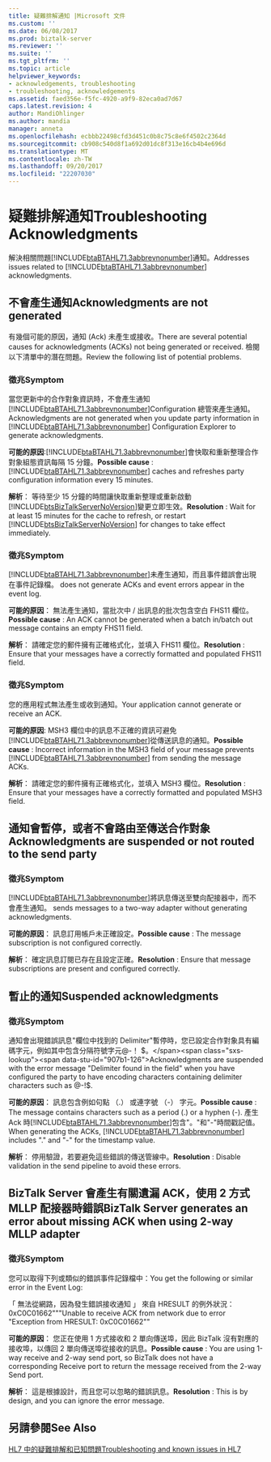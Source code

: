 ```yaml
---
title: 疑難排解通知 |Microsoft 文件
ms.custom: ''
ms.date: 06/08/2017
ms.prod: biztalk-server
ms.reviewer: ''
ms.suite: ''
ms.tgt_pltfrm: ''
ms.topic: article
helpviewer_keywords:
- acknowledgements, troubleshooting
- troubleshooting, acknowledgements
ms.assetid: faed356e-f5fc-4920-a9f9-82eca0ad7d67
caps.latest.revision: 4
author: MandiOhlinger
ms.author: mandia
manager: anneta
ms.openlocfilehash: ecbbb22498cfd3d451c0b8c75c8e6f4502c2364d
ms.sourcegitcommit: cb908c540d8f1a692d01dc8f313e16cb4b4e696d
ms.translationtype: MT
ms.contentlocale: zh-TW
ms.lasthandoff: 09/20/2017
ms.locfileid: "22207030"
---
```

# <a name="troubleshooting-acknowledgments"></a><span data-ttu-id="907b1-102">疑難排解通知</span><span class="sxs-lookup"><span data-stu-id="907b1-102">Troubleshooting Acknowledgments</span></span>
<span data-ttu-id="907b1-103">解決相關問題[!INCLUDE[btaBTAHL71.3abbrevnonumber](../../includes/btabtahl71-3abbrevnonumber-md.md)]通知。</span><span class="sxs-lookup"><span data-stu-id="907b1-103">Addresses issues related to [!INCLUDE[btaBTAHL71.3abbrevnonumber](../../includes/btabtahl71-3abbrevnonumber-md.md)] acknowledgments.</span></span>  
  
## <a name="acknowledgments-are-not-generated"></a><span data-ttu-id="907b1-104">不會產生通知</span><span class="sxs-lookup"><span data-stu-id="907b1-104">Acknowledgments are not generated</span></span>  
 <span data-ttu-id="907b1-105">有幾個可能的原因，通知 (Ack) 未產生或接收。</span><span class="sxs-lookup"><span data-stu-id="907b1-105">There are several potential causes for acknowledgments (ACKs) not being generated or received.</span></span> <span data-ttu-id="907b1-106">檢閱以下清單中的潛在問題。</span><span class="sxs-lookup"><span data-stu-id="907b1-106">Review the following list of potential problems.</span></span>  
  
### <a name="symptom"></a><span data-ttu-id="907b1-107">徵兆</span><span class="sxs-lookup"><span data-stu-id="907b1-107">Symptom</span></span>  
 <span data-ttu-id="907b1-108">當您更新中的合作對象資訊時，不會產生通知[!INCLUDE[btaBTAHL71.3abbrevnonumber](../../includes/btabtahl71-3abbrevnonumber-md.md)]Configuration 總管來產生通知。</span><span class="sxs-lookup"><span data-stu-id="907b1-108">Acknowledgments are not generated when you update party information in [!INCLUDE[btaBTAHL71.3abbrevnonumber](../../includes/btabtahl71-3abbrevnonumber-md.md)] Configuration Explorer to generate acknowledgments.</span></span>  
  
<span data-ttu-id="907b1-109">**可能的原因**:[!INCLUDE[btaBTAHL71.3abbrevnonumber](../../includes/btabtahl71-3abbrevnonumber-md.md)]會快取和重新整理合作對象組態資訊每隔 15 分鐘。</span><span class="sxs-lookup"><span data-stu-id="907b1-109">**Possible cause** : [!INCLUDE[btaBTAHL71.3abbrevnonumber](../../includes/btabtahl71-3abbrevnonumber-md.md)] caches and refreshes party configuration information every 15 minutes.</span></span>  
  
<span data-ttu-id="907b1-110">**解析**： 等待至少 15 分鐘的時間讓快取重新整理或重新啟動[!INCLUDE[btsBizTalkServerNoVersion](../../includes/btsbiztalkservernoversion-md.md)]變更立即生效。</span><span class="sxs-lookup"><span data-stu-id="907b1-110">**Resolution** : Wait for at least 15 minutes for the cache to refresh, or restart [!INCLUDE[btsBizTalkServerNoVersion](../../includes/btsbiztalkservernoversion-md.md)] for changes to take effect immediately.</span></span>  
  
### <a name="symptom"></a><span data-ttu-id="907b1-111">徵兆</span><span class="sxs-lookup"><span data-stu-id="907b1-111">Symptom</span></span>  
 [!INCLUDE[btaBTAHL71.3abbrevnonumber](../../includes/btabtahl71-3abbrevnonumber-md.md)]<span data-ttu-id="907b1-112">未產生通知，而且事件錯誤會出現在事件記錄檔。</span><span class="sxs-lookup"><span data-stu-id="907b1-112"> does not generate ACKs and event errors appear in the event log.</span></span>  
  
<span data-ttu-id="907b1-113">**可能的原因**： 無法產生通知，當批次中 / 出訊息的批次包含空白 FHS11 欄位。</span><span class="sxs-lookup"><span data-stu-id="907b1-113">**Possible cause** : An ACK cannot be generated when a batch in/batch out message contains an empty FHS11 field.</span></span>  
  
<span data-ttu-id="907b1-114">**解析**： 請確定您的郵件擁有正確格式化，並填入 FHS11 欄位。</span><span class="sxs-lookup"><span data-stu-id="907b1-114">**Resolution** : Ensure that your messages have a correctly formatted and populated FHS11 field.</span></span>  
  
### <a name="symptom"></a><span data-ttu-id="907b1-115">徵兆</span><span class="sxs-lookup"><span data-stu-id="907b1-115">Symptom</span></span>  
 <span data-ttu-id="907b1-116">您的應用程式無法產生或收到通知。</span><span class="sxs-lookup"><span data-stu-id="907b1-116">Your application cannot generate or receive an ACK.</span></span>  
  
<span data-ttu-id="907b1-117">**可能的原因**: MSH3 欄位中的訊息不正確的資訊可避免[!INCLUDE[btaBTAHL71.3abbrevnonumber](../../includes/btabtahl71-3abbrevnonumber-md.md)]從傳送訊息的通知。</span><span class="sxs-lookup"><span data-stu-id="907b1-117">**Possible cause** : Incorrect information in the MSH3 field of your message prevents [!INCLUDE[btaBTAHL71.3abbrevnonumber](../../includes/btabtahl71-3abbrevnonumber-md.md)] from sending the message ACKs.</span></span>  
  
<span data-ttu-id="907b1-118">**解析**： 請確定您的郵件擁有正確格式化，並填入 MSH3 欄位。</span><span class="sxs-lookup"><span data-stu-id="907b1-118">**Resolution** : Ensure that your messages have a correctly formatted and populated MSH3 field.</span></span>  
  
## <a name="acknowledgments-are-suspended-or-not-routed-to-the-send-party"></a><span data-ttu-id="907b1-119">通知會暫停，或者不會路由至傳送合作對象</span><span class="sxs-lookup"><span data-stu-id="907b1-119">Acknowledgments are suspended or not routed to the send party</span></span>  
  
### <a name="symptom"></a><span data-ttu-id="907b1-120">徵兆</span><span class="sxs-lookup"><span data-stu-id="907b1-120">Symptom</span></span>  
 [!INCLUDE[btaBTAHL71.3abbrevnonumber](../../includes/btabtahl71-3abbrevnonumber-md.md)]<span data-ttu-id="907b1-121">將訊息傳送至雙向配接器中，而不會產生通知。</span><span class="sxs-lookup"><span data-stu-id="907b1-121"> sends messages to a two-way adapter without generating acknowledgments.</span></span>  
  
<span data-ttu-id="907b1-122">**可能的原因**： 訊息訂用帳戶未正確設定。</span><span class="sxs-lookup"><span data-stu-id="907b1-122">**Possible cause** : The message subscription is not configured correctly.</span></span>  
  
<span data-ttu-id="907b1-123">**解析**： 確定訊息訂閱已存在且設定正確。</span><span class="sxs-lookup"><span data-stu-id="907b1-123">**Resolution** : Ensure that message subscriptions are present and configured correctly.</span></span>  
  
## <a name="suspended-acknowledgments"></a><span data-ttu-id="907b1-124">暫止的通知</span><span class="sxs-lookup"><span data-stu-id="907b1-124">Suspended acknowledgments</span></span>  
  
### <a name="symptom"></a><span data-ttu-id="907b1-125">徵兆</span><span class="sxs-lookup"><span data-stu-id="907b1-125">Symptom</span></span>  
 <span data-ttu-id="907b1-126">通知會出現錯誤訊息"欄位中找到的 Delimiter"暫停時，您已設定合作對象具有編碼字元，例如其中包含分隔符號字元@-！ $。</span><span class="sxs-lookup"><span data-stu-id="907b1-126">Acknowledgments are suspended with the error message "Delimiter found in the field" when you have configured the party to have encoding characters containing delimiter characters such as @-!$.</span></span>  
  
<span data-ttu-id="907b1-127">**可能的原因**： 訊息包含例如句點 （.） 或連字號 （-） 字元。</span><span class="sxs-lookup"><span data-stu-id="907b1-127">**Possible cause** : The message contains characters such as a period (.) or a hyphen (-).</span></span> <span data-ttu-id="907b1-128">產生 Ack 時[!INCLUDE[btaBTAHL71.3abbrevnonumber](../../includes/btabtahl71-3abbrevnonumber-md.md)]包含"。"和"-"時間戳記值。</span><span class="sxs-lookup"><span data-stu-id="907b1-128">When generating the ACKs, [!INCLUDE[btaBTAHL71.3abbrevnonumber](../../includes/btabtahl71-3abbrevnonumber-md.md)] includes "." and "-" for the timestamp value.</span></span>  
  
<span data-ttu-id="907b1-129">**解析**： 停用驗證，若要避免這些錯誤的傳送管線中。</span><span class="sxs-lookup"><span data-stu-id="907b1-129">**Resolution** : Disable validation in the send pipeline to avoid these errors.</span></span>  
  
## <a name="biztalk-server-generates-an-error-about-missing-ack-when-using-2-way-mllp-adapter"></a><span data-ttu-id="907b1-130">BizTalk Server 會產生有關遺漏 ACK，使用 2 方式 MLLP 配接器時錯誤</span><span class="sxs-lookup"><span data-stu-id="907b1-130">BizTalk Server generates an error about missing ACK when using 2-way MLLP adapter</span></span>  
  
### <a name="symptom"></a><span data-ttu-id="907b1-131">徵兆</span><span class="sxs-lookup"><span data-stu-id="907b1-131">Symptom</span></span>  
 <span data-ttu-id="907b1-132">您可以取得下列或類似的錯誤事件記錄檔中：</span><span class="sxs-lookup"><span data-stu-id="907b1-132">You get the following or similar error in the Event Log:</span></span>  
  
 <span data-ttu-id="907b1-133">「 無法從網路，因為發生錯誤接收通知 」 來自 HRESULT 的例外狀況： 0xC0C01662""</span><span class="sxs-lookup"><span data-stu-id="907b1-133">"Unable to receive ACK from network due to error "Exception from HRESULT: 0xC0C01662""</span></span>  
  
<span data-ttu-id="907b1-134">**可能的原因**： 您正在使用 1 方式接收和 2 單向傳送埠，因此 BizTalk 沒有對應的接收埠，以傳回 2 單向傳送埠從接收的訊息。</span><span class="sxs-lookup"><span data-stu-id="907b1-134">**Possible cause** : You are using 1-way receive and 2-way send port, so BizTalk does not have a corresponding Receive port to return the message received from the 2-way Send port.</span></span>  
  
<span data-ttu-id="907b1-135">**解析**： 這是根據設計，而且您可以忽略的錯誤訊息。</span><span class="sxs-lookup"><span data-stu-id="907b1-135">**Resolution** : This is by design, and you can ignore the error message.</span></span>  
  
## <a name="see-also"></a><span data-ttu-id="907b1-136">另請參閱</span><span class="sxs-lookup"><span data-stu-id="907b1-136">See Also</span></span>  
[<span data-ttu-id="907b1-137">HL7 中的疑難排解和已知問題</span><span class="sxs-lookup"><span data-stu-id="907b1-137">Troubleshooting and known issues in HL7</span></span>](../../adapters-and-accelerators/accelerator-hl7/troubleshooting-and-known-issues-in-hl7.md)